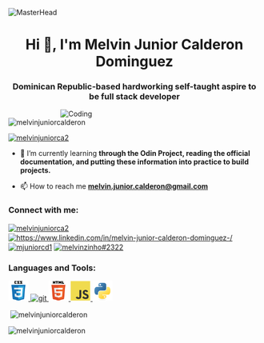 ![MasterHead](https://dvokhk8ohqhd8.cloudfront.net/assets/engineering_types/full_stack/hero_image-6d2af04d8ff26b2334e0f866b3e3671b8c5e32fca0f4883c2e6a35248e36d77d.svg)
<h1 align="center">Hi 👋, I'm Melvin Junior Calderon Dominguez</h1>
<h3 align="center">Dominican Republic-based hardworking self-taught aspire to be full stack developer</h3>
<img align="right" alt="Coding" width="400" src="https://i.pinimg.com/originals/e4/26/70/e426702edf874b181aced1e2fa5c6cde.gif">


<p align="left"> <img src="https://komarev.com/ghpvc/?username=melvinjuniorcalderon&label=Profile%20views&color=0e75b6&style=flat" alt="melvinjuniorcalderon" /> </p>

<p align="left"> <a href="https://twitter.com/melvinjuniorca2" target="blank"><img src="https://img.shields.io/twitter/follow/melvinjuniorca2?logo=twitter&style=for-the-badge" alt="melvinjuniorca2" /></a> </p>

- 🌱 I’m currently learning **through the Odin Project, reading the official documentation, and putting these information into practice to build projects.**

- 📫 How to reach me **melvin.junior.calderon@gmail.com**

<h3 align="left">Connect with me:</h3>
<p align="left">
<a href="https://twitter.com/melvinjuniorca2" target="blank"><img align="center" src="https://raw.githubusercontent.com/rahuldkjain/github-profile-readme-generator/master/src/images/icons/Social/twitter.svg" alt="melvinjuniorca2" height="30" width="40" /></a>
<a href="https://www.linkedin.com/in/melvin-junior-calderon-dominguez-/" target="blank"><img align="center" src="https://raw.githubusercontent.com/rahuldkjain/github-profile-readme-generator/master/src/images/icons/Social/linked-in-alt.svg" alt="https://www.linkedin.com/in/melvin-junior-calderon-dominguez-/" height="30" width="40" /></a>
<a href="https://instagram.com/mjuniorcd1" target="blank"><img align="center" src="https://raw.githubusercontent.com/rahuldkjain/github-profile-readme-generator/master/src/images/icons/Social/instagram.svg" alt="mjuniorcd1" height="30" width="40" /></a>
<a href="https://discord.gg/EjtGwJSH" target="blank"><img align="center" src="https://raw.githubusercontent.com/rahuldkjain/github-profile-readme-generator/master/src/images/icons/Social/discord.svg" alt="melvinzinho#2322" height="30" width="40" /></a>
</p>

<h3 align="left">Languages and Tools:</h3>
<p align="left"> <a href="https://www.w3schools.com/css/" target="_blank" rel="noreferrer"> <img src="https://raw.githubusercontent.com/devicons/devicon/master/icons/css3/css3-original-wordmark.svg" alt="css3" width="40" height="40"/> </a> <a href="https://git-scm.com/" target="_blank" rel="noreferrer"> <img src="https://www.vectorlogo.zone/logos/git-scm/git-scm-icon.svg" alt="git" width="40" height="40"/> </a> <a href="https://www.w3.org/html/" target="_blank" rel="noreferrer"> <img src="https://raw.githubusercontent.com/devicons/devicon/master/icons/html5/html5-original-wordmark.svg" alt="html5" width="40" height="40"/> </a> <a href="https://developer.mozilla.org/en-US/docs/Web/JavaScript" target="_blank" rel="noreferrer"> <img src="https://raw.githubusercontent.com/devicons/devicon/master/icons/javascript/javascript-original.svg" alt="javascript" width="40" height="40"/> </a> <a href="https://www.python.org" target="_blank" rel="noreferrer"> <img src="https://raw.githubusercontent.com/devicons/devicon/master/icons/python/python-original.svg" alt="python" width="40" height="40"/> </a> </p>


<p>&nbsp;<img align="center" src="https://github-readme-stats.vercel.app/api?username=melvinjuniorcalderon&show_icons=true&locale=en" alt="melvinjuniorcalderon" /></p>

<p><img align="center" src="https://github-readme-streak-stats.herokuapp.com/?user=melvinjuniorcalderon&" alt="melvinjuniorcalderon" /></p>
